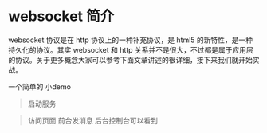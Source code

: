 # websocket 简介
websocket 协议是在 http 协议上的一种补充协议，是 html5 的新特性，是一种持久化的协议。其实 websocket 和 http 关系并不是很大，不过都是属于应用层的协议。关于更多概念大家可以参考下面文章讲述的很详细，接下来我们就开始实战。
 
 
 一个简单的 小demo 
 
>  启动服务 
 
>  访问页面  前台发消息  后台控制台可以看到
